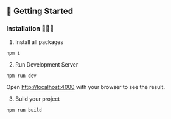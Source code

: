 ##  🚀 Getting Started 

### Installation 👨🏻‍💻

1. Install all packages

```
npm i
```

2. Run Development Server

```
npm run dev
```
Open [http://localhost:4000](http://localhost:4000) with your browser to see the result.


3. Build your project

```
npm run build
```


